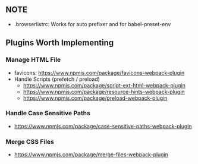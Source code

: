 ## NOTE

- .browserlistrc: Works for auto prefixer and for babel-preset-env



## Plugins Worth Implementing

### Manage HTML File

- favicons: https://www.npmjs.com/package/favicons-webpack-plugin
- Handle Scripts (prefetch / preload)
    - https://www.npmjs.com/package/script-ext-html-webpack-plugin
    - https://www.npmjs.com/package/resource-hints-webpack-plugin
    - https://www.npmjs.com/package/preload-webpack-plugin

### Handle Case Sensitive Paths
  - https://www.npmjs.com/package/case-sensitive-paths-webpack-plugin

### Merge CSS Files
  - https://www.npmjs.com/package/merge-files-webpack-plugin